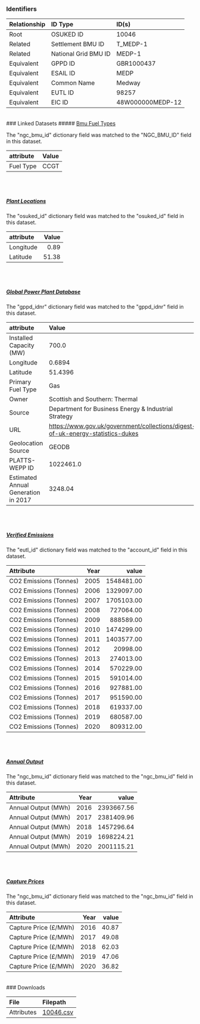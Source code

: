 ### Identifiers

| Relationship   | ID Type              | ID(s)            |
|:---------------|:---------------------|:-----------------|
| Root           | OSUKED ID            | 10046            |
| Related        | Settlement BMU ID    | T_MEDP-1         |
| Related        | National Grid BMU ID | MEDP-1           |
| Equivalent     | GPPD ID              | GBR1000437       |
| Equivalent     | ESAIL ID             | MEDP             |
| Equivalent     | Common Name          | Medway           |
| Equivalent     | EUTL ID              | 98257            |
| Equivalent     | EIC ID               | 48W000000MEDP-12 |

<br>
### Linked Datasets
##### <a href="https://raw.githubusercontent.com/OSUKED/Dictionary-Datasets/main/datasets/bmu-fuel-types/datapackage.json">Bmu Fuel Types</a>



The "ngc_bmu_id" dictionary field was matched to the "NGC_BMU_ID" field in this dataset.

| attribute   | Value   |
|:------------|:--------|
| Fuel Type   | CCGT    |

<br><br>
##### <a href="https://raw.githubusercontent.com/OSUKED/Dictionary-Datasets/main/datasets/plant-locations/datapackage.json">Plant Locations</a>



The "osuked_id" dictionary field was matched to the "osuked_id" field in this dataset.

| attribute   |   Value |
|:------------|--------:|
| Longitude   |    0.89 |
| Latitude    |   51.38 |

<br><br>
##### <a href="https://raw.githubusercontent.com/OSUKED/Dictionary-Datasets/main/datasets/global-power-plant-database/datapackage.json">Global Power Plant Database</a>



The "gppd_idnr" dictionary field was matched to the "gppd_idnr" field in this dataset.

| attribute                           | Value                                                                          |
|:------------------------------------|:-------------------------------------------------------------------------------|
| Installed Capacity (MW)             | 700.0                                                                          |
| Longitude                           | 0.6894                                                                         |
| Latitude                            | 51.4396                                                                        |
| Primary Fuel Type                   | Gas                                                                            |
| Owner                               | Scottish and Southern: Thermal                                                 |
| Source                              | Department for Business Energy & Industrial Strategy                           |
| URL                                 | https://www.gov.uk/government/collections/digest-of-uk-energy-statistics-dukes |
| Geolocation Source                  | GEODB                                                                          |
| PLATTS-WEPP ID                      | 1022461.0                                                                      |
| Estimated Annual Generation in 2017 | 3248.04                                                                        |

<br><br>
##### <a href="https://raw.githubusercontent.com/OSUKED/Dictionary-Datasets/main/datasets/verified-emissions/datapackage.json">Verified Emissions</a>



The "eutl_id" dictionary field was matched to the "account_id" field in this dataset.

| Attribute              |   Year |      value |
|:-----------------------|-------:|-----------:|
| CO2 Emissions (Tonnes) |   2005 | 1548481.00 |
| CO2 Emissions (Tonnes) |   2006 | 1329097.00 |
| CO2 Emissions (Tonnes) |   2007 | 1705103.00 |
| CO2 Emissions (Tonnes) |   2008 |  727064.00 |
| CO2 Emissions (Tonnes) |   2009 |  888589.00 |
| CO2 Emissions (Tonnes) |   2010 | 1474299.00 |
| CO2 Emissions (Tonnes) |   2011 | 1403577.00 |
| CO2 Emissions (Tonnes) |   2012 |   20998.00 |
| CO2 Emissions (Tonnes) |   2013 |  274013.00 |
| CO2 Emissions (Tonnes) |   2014 |  570229.00 |
| CO2 Emissions (Tonnes) |   2015 |  591014.00 |
| CO2 Emissions (Tonnes) |   2016 |  927881.00 |
| CO2 Emissions (Tonnes) |   2017 |  951590.00 |
| CO2 Emissions (Tonnes) |   2018 |  619337.00 |
| CO2 Emissions (Tonnes) |   2019 |  680587.00 |
| CO2 Emissions (Tonnes) |   2020 |  809312.00 |

<br><br>
##### <a href="https://raw.githubusercontent.com/OSUKED/Dictionary-Datasets/main/datasets/annual-output/datapackage.json">Annual Output</a>



The "ngc_bmu_id" dictionary field was matched to the "ngc_bmu_id" field in this dataset.

| Attribute           |   Year |      value |
|:--------------------|-------:|-----------:|
| Annual Output (MWh) |   2016 | 2393667.56 |
| Annual Output (MWh) |   2017 | 2381409.96 |
| Annual Output (MWh) |   2018 | 1457296.64 |
| Annual Output (MWh) |   2019 | 1698224.21 |
| Annual Output (MWh) |   2020 | 2001115.21 |

<br><br>
##### <a href="https://raw.githubusercontent.com/OSUKED/Dictionary-Datasets/main/datasets/capture-prices/datapackage.json">Capture Prices</a>



The "ngc_bmu_id" dictionary field was matched to the "ngc_bmu_id" field in this dataset.

| Attribute             |   Year |   value |
|:----------------------|-------:|--------:|
| Capture Price (£/MWh) |   2016 |   40.87 |
| Capture Price (£/MWh) |   2017 |   49.08 |
| Capture Price (£/MWh) |   2018 |   62.03 |
| Capture Price (£/MWh) |   2019 |   47.06 |
| Capture Price (£/MWh) |   2020 |   36.82 |


<br>
### Downloads


| File       | Filepath                                                                              |
|:-----------|:--------------------------------------------------------------------------------------|
| Attributes | [10046.csv](https://osuked.github.io/Power-Station-Dictionary/object_attrs/10046.csv) |
